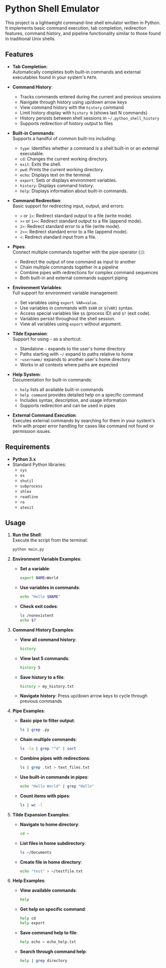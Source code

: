 # Python Shell Emulator

This project is a lightweight command-line shell emulator written in Python. It implements basic command execution, tab completion, redirection features, command history, and pipeline functionality similar to those found in traditional Unix shells.

## Features

- **Tab Completion**:  
  Automatically completes both built-in commands and external executables found in your system's `PATH`.

- **Command History**:  
  - Tracks commands entered during the current and previous sessions
  - Navigate through history using up/down arrow keys
  - View command history with the `history` command
  - Limit history display with `history N` (shows last N commands)
  - History persists between shell sessions in `~/.python_shell_history`
  - Supports redirection of history output to files

- **Built-in Commands**:  
  Supports a handful of common built-ins including:
  - `type`: Identifies whether a command is a shell built-in or an external executable.
  - `cd`: Changes the current working directory.
  - `exit`: Exits the shell.
  - `pwd`: Prints the current working directory.
  - `echo`: Displays text on the terminal.
  - `export`: Sets or displays environment variables.
  - `history`: Displays command history.
  - `help`: Displays information about built-in commands.

- **Command Redirection**:  
  Basic support for redirecting input, output, and errors:
  - `>` or `1>`: Redirect standard output to a file (write mode).
  - `>>` or `1>>`: Redirect standard output to a file (append mode).
  - `2>`: Redirect standard error to a file (write mode).
  - `2>>`: Redirect standard error to a file (append mode).
  - `<`: Redirect standard input from a file.

- **Pipes**:  
  Connect multiple commands together with the pipe operator (`|`):
  - Redirect the output of one command as input to another
  - Chain multiple commands together in a pipeline
  - Combine pipes with redirections for complex command sequences
  - Both built-in and external commands support piping

- **Environment Variables**:  
  Full support for environment variable management:
  - Set variables using `export VAR=value`.
  - Use variables in commands with `$VAR` or `${VAR}` syntax.
  - Access special variables like `$$` (process ID) and `$?` (exit code).
  - Variables persist throughout the shell session.
  - View all variables using `export` without argument.

- **Tilde Expansion**:  
  Support for using `~` as a shortcut:
  - Standalone `~` expands to the user's home directory
  - Paths starting with `~/` expand to paths relative to home
  - `~username/` expands to another user's home directory
  - Works in all contexts where paths are expected

- **Help System**:  
  Documentation for built-in commands:
  - `help` lists all available built-in commands
  - `help command` provides detailed help on a specific command
  - Includes syntax, description, and usage information
  - Supports redirection and can be used in pipes

- **External Command Execution**:  
  Executes external commands by searching for them in your system's `PATH` with proper error handling for cases like command not found or permission issues.

## Requirements

- **Python 3.x**
- Standard Python libraries:
  - `sys`
  - `os`
  - `shutil`
  - `subprocess`
  - `shlex`
  - `readline`
  - `re`
  - `atexit`

## Usage

1. **Run the Shell**:  
   Execute the script from the terminal:
   ```bash
   python main.py
   ```

2. **Environment Variable Examples**:

   - **Set a variable**:
     ```bash
     export NAME=World
     ```

   - **Use variables in commands**:
     ```bash
     echo "Hello $NAME"
     ```

   - **Check exit codes**:
     ```bash
     ls /nonexistent
     echo $?
     ```

3. **Command History Examples**:

   - **View all command history**:
     ```bash
     history
     ```

   - **View last 5 commands**:
     ```bash
     history 5
     ```

   - **Save history to a file**:
     ```bash
     history > my_history.txt
     ```

   - **Navigate history**: Press up/down arrow keys to cycle through previous commands

4. **Pipe Examples**:

   - **Basic pipe to filter output**:
     ```bash
     ls | grep .py
     ```

   - **Chain multiple commands**:
     ```bash
     ls -la | grep "^d" | sort
     ```

   - **Combine pipes with redirections**:
     ```bash
     ls | grep .txt > text_files.txt
     ```

   - **Use built-in commands in pipes**:
     ```bash
     echo "Hello World" | grep "Hello"
     ```

   - **Count items with pipes**:
     ```bash
     ls | wc -l
     ```

5. **Tilde Expansion Examples**:

   - **Navigate to home directory**:
     ```bash
     cd ~
     ```

   - **List files in home subdirectory**:
     ```bash
     ls ~/Documents
     ```

   - **Create file in home directory**:
     ```bash
     echo "test" > ~/testfile.txt
     ```

6. **Help Examples**:

   - **View available commands**:
     ```bash
     help
     ```

   - **Get help on specific command**:
     ```bash
     help cd
     help export
     ```

   - **Save command help to file**:
     ```bash
     help echo > echo_help.txt
     ```

   - **Search through command help**:
     ```bash
     help | grep directory
     ```